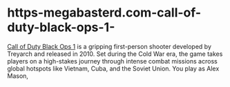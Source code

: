 # https-megabasterd.com-call-of-duty-black-ops-1-
[Call of Duty Black Ops 1](https://megabasterd.com/call-of-duty-black-ops-1/) is a gripping first-person shooter developed by Treyarch and released in 2010. Set during the Cold War era, the game takes players on a high-stakes journey through intense combat missions across global hotspots like Vietnam, Cuba, and the Soviet Union. You play as Alex Mason,
